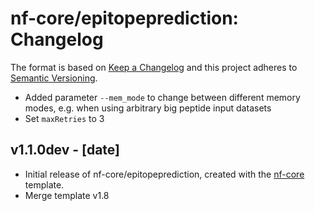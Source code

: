 # nf-core/epitopeprediction: Changelog

The format is based on [Keep a Changelog](http://keepachangelog.com/en/1.0.0/)
and this project adheres to [Semantic Versioning](http://semver.org/spec/v2.0.0.html).

- Added parameter `--mem_mode` to change between different memory modes, e.g. when using arbitrary big peptide input datasets
- Set `maxRetries` to 3

## v1.1.0dev - [date]

- Initial release of nf-core/epitopeprediction, created with the [nf-core](http://nf-co.re/) template.
- Merge template v1.8
